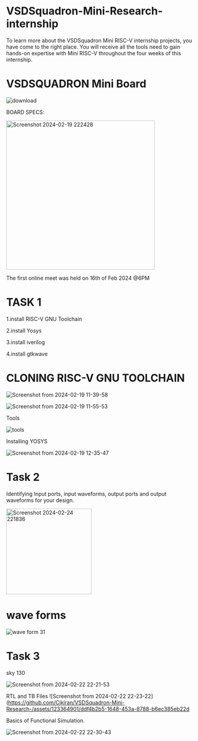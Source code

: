 # VSDSquadron-Mini-Research- internship
To learn more about the VSDSquadron Mini RISC-V internship projects, you have come to the right place. You will receive all the tools need to gain hands-on expertise with Mini RISC-V throughout the four weeks of this internship. 
# VSDSQUADRON Mini Board
![download](https://github.com/Cjkiran/VSDSquadron-Mini-Research-/assets/123364901/0a8e7a8c-3680-4139-9668-1d09c3c6b431)

BOARD SPECS:

<img width="397" alt="Screenshot 2024-02-19 222428" src="https://github.com/Cjkiran/VSDSquadron-Mini-Research-/assets/123364901/f02604f0-daaa-4ea7-8fc5-f17dc1b2907a">

The first online meet was held on 16th of Feb 2024 @6PM

# TASK 1

1.install RISC-V GNU Toolchain

2.install Yosys

3.install iverilog

4.install gtkwave

# CLONING RISC-V GNU TOOLCHAIN

![Screenshot from 2024-02-19 11-39-58](https://github.com/Cjkiran/VSDSquadron-Mini-Research-/assets/123364901/3f1fa709-894a-4a25-9497-a5104b071cd4)

![Screenshot from 2024-02-19 11-55-53](https://github.com/Cjkiran/VSDSquadron-Mini-Research-/assets/123364901/7d2b2de9-23a6-41f6-bb27-bf53b2dcb451)

Tools 

![tools](https://github.com/Cjkiran/VSDSquadron-Mini-Research-/assets/123364901/3622bec7-5884-4f6b-be38-43759cc7de50)

Installing YOSYS

![Screenshot from 2024-02-19 12-35-47](https://github.com/Cjkiran/VSDSquadron-Mini-Research-/assets/123364901/e3253415-f8fa-4de3-9700-184827460a80)

# Task 2
Identifying Input ports, input waveforms, output ports and output waveforms for your design.

<img width="228" alt="Screenshot 2024-02-24 221836" src="https://github.com/Cjkiran/VSDSquadron-Mini-Research-/assets/123364901/1d67a707-a94e-442b-a4c6-8619973ab0ae">

 # wave forms 
 ![wave form 31](https://github.com/Cjkiran/VSDSquadron-Mini-Research-/assets/123364901/b99e1ab3-448a-46aa-ab12-6cc53ed51f70)

 # Task 3
 
 sky 130
 
 ![Screenshot from 2024-02-22 22-21-53](https://github.com/Cjkiran/VSDSquadron-Mini-Research-/assets/123364901/b443e08d-29b9-4fb9-bd64-9a144ef0bb0c)
 
 RTL and TB Files 
 ![Screenshot from 2024-02-22 22-23-22](https://github.com/Cjkiran/VSDSquadron-Mini-Research-/assets/123364901/ddf4b2b5-1648-453a-8788-b6ec385eb22d
 
 Basics of Functional Simulation.
 
 ![Screenshot from 2024-02-22 22-30-43](https://github.com/Cjkiran/VSDSquadron-Mini-Research-/assets/123364901/0491a736-c9d8-4a9c-bfb9-516c5e8859ec)


 

  






















  

  









